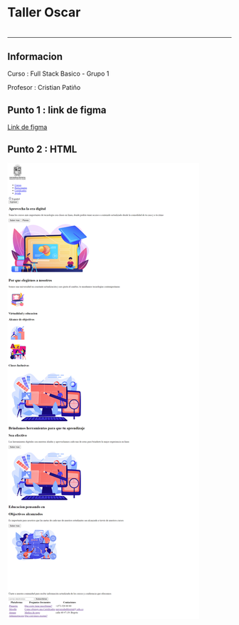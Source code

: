 <h1>Taller Oscar<h1>
<hr>

<h2>Informacion</h2>
<p>Curso : Full Stack Basico - Grupo 1<p>
<p>Profesor : Cristian Patiño</p>

<h2>Punto 1 : link de figma</h2>
<a href="https://www.figma.com/file/s3FElAnPs9jd5wfA9482JX/Oscar-Murillo-figma?type=design&node-id=0-1&t=dDdoKrgziP2ICJjs-0"
targe="_blank">Link de figma</a>

<h2>Punto 2 : HTML</h2>
<img src="./public/images/html.png" 
alt="html">
